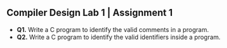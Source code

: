 ## Compiler Design Lab 1 | Assignment 1
- **Q1.** Write a C program to identify the valid comments in a program.
- **Q2.** Write a C program to identify the valid identifiers inside a program.
